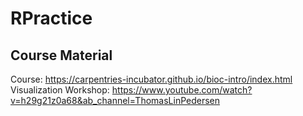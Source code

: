 # RPractice
## Course Material
Course: https://carpentries-incubator.github.io/bioc-intro/index.html
Visualization Workshop: https://www.youtube.com/watch?v=h29g21z0a68&ab_channel=ThomasLinPedersen
